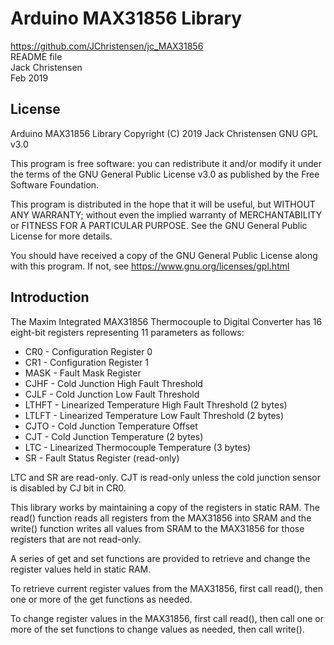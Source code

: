 # Arduino MAX31856 Library
https://github.com/JChristensen/jc_MAX31856  
README file  
Jack Christensen  
Feb 2019  

## License
Arduino MAX31856 Library Copyright (C) 2019 Jack Christensen GNU GPL v3.0

This program is free software: you can redistribute it and/or modify it under the terms of the GNU General Public License v3.0 as published by the Free Software Foundation.

This program is distributed in the hope that it will be useful, but WITHOUT ANY WARRANTY; without even the implied warranty of MERCHANTABILITY or FITNESS FOR A PARTICULAR PURPOSE.  See the GNU General Public License for more details.

You should have received a copy of the GNU General Public License
along with this program. If not, see <https://www.gnu.org/licenses/gpl.html>

## Introduction
The Maxim Integrated MAX31856 Thermocouple to Digital Converter has 16 eight-bit registers representing 11 parameters as follows:

* CR0 - Configuration Register 0
* CR1 - Configuration Register 1
* MASK - Fault Mask Register
* CJHF - Cold Junction High Fault Threshold
* CJLF - Cold Junction Low Fault Threshold
* LTHFT - Linearized Temperature High Fault Threshold (2 bytes)
* LTLFT - Linearized Temperature Low Fault Threshold (2 bytes)
* CJTO - Cold Junction Temperature Offset
* CJT - Cold Junction Temperature (2 bytes)
* LTC - Linearized Thermocouple Temperature (3 bytes)
* SR - Fault Status Register (read-only)

LTC and SR are read-only. CJT is read-only unless the cold junction sensor is disabled by CJ bit in CR0.

This library works by maintaining a copy of the registers in static RAM. The read() function reads all registers from the MAX31856 into SRAM and the write() function writes all values from SRAM to the MAX31856 for those registers that are not read-only.

A series of get and set functions are provided to retrieve and change the register values held in static RAM.

To retrieve current register values from the MAX31856, first call read(), then one or more of the get functions as needed.

To change register values in the MAX31856, first call read(), then call one or more of the set functions to change values as needed, then call write().

